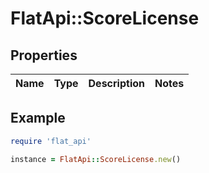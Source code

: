 # FlatApi::ScoreLicense

## Properties

| Name | Type | Description | Notes |
| ---- | ---- | ----------- | ----- |

## Example

```ruby
require 'flat_api'

instance = FlatApi::ScoreLicense.new()
```

